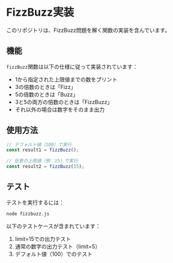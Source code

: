 # FizzBuzz実装

このリポジトリは、FizzBuzz問題を解く関数の実装を含んでいます。

## 機能

`fizzBuzz`関数は以下の仕様に従って実装されています：

- 1から指定された上限値までの数をプリント
- 3の倍数のときは「Fizz」
- 5の倍数のときは「Buzz」
- 3と5の両方の倍数のときは「FizzBuzz」
- それ以外の場合は数字をそのまま出力

## 使用方法

```javascript
// デフォルト値（100）で実行
const result1 = fizzBuzz();

// 任意の上限値（例：15）で実行
const result2 = fizzBuzz(15);
```

## テスト

テストを実行するには：

```bash
node fizzbuzz.js
```

以下のテストケースが含まれています：
1. limit=15での出力テスト
2. 通常の数字の出力テスト（limit=5）
3. デフォルト値（100）でのテスト